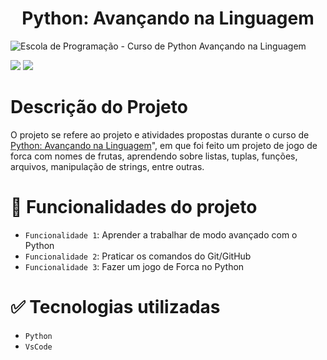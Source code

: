 # <h1 align="center"> Python: Avançando na Linguagem </h1>
![Escola de Programação - Curso de Python Avançando na Linguagem](https://user-images.githubusercontent.com/95968249/197245548-a06bcead-7ecc-4161-9a44-6f2c47efc06b.png)<p align="center">

<img src="https://img.shields.io/static/v1?label=STATUS&message=FINALIZADO&color=GREEN&style=for-the-badge"/>
<img src="https://img.shields.io/github/stars/uranolais/alura-git?style=for-the-badge"/>
</p>

# Descrição do Projeto
O projeto se refere ao projeto e atividades propostas durante o curso de [Python: Avançando na Linguagem](https://cursos.alura.com.br/course/python-3-avancando-na-linguagem)", em que foi feito um projeto de jogo de forca com nomes de frutas, aprendendo sobre listas, tuplas, funções, arquivos, manipulação de strings, entre outras.

# :hammer: Funcionalidades do projeto

- `Funcionalidade 1`: Aprender a trabalhar de modo avançado com o Python
- `Funcionalidade 2`: Praticar os comandos do Git/GitHub
- `Funcionalidade 3`: Fazer um jogo de Forca no Python

# ✅ Tecnologias utilizadas
- `Python`
- `VsCode`

